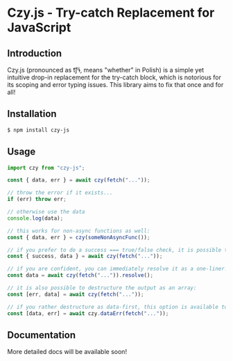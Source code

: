 # Czy.js - Try-catch Replacement for JavaScript

## Introduction

Czy.js (pronounced as t͡ʃʲɨ, means "whether" in Polish) is a simple yet intuitive drop-in replacement for the try-catch block, which is notorious for its scoping and error typing issues. This library aims to fix that once and for all!

## Installation

``` bash
$ npm install czy-js
```

## Usage

``` js
import czy from "czy-js";

const { data, err } = await czy(fetch("..."));

// throw the error if it exists...
if (err) throw err;

// otherwise use the data
console.log(data);

// this works for non-async functions as well:
const { data, err } = czy(someNonAsyncFunc());

// if you prefer to do a success === true/false check, it is possible to do that as well!
const { success, data } = await czy(fetch("..."));

// if you are confident, you can immediately resolve it as a one-liner!
const data = await czy(fetch("...")).resolve();

// it is also possible to destructure the output as an array:
const [err, data] = await czy(fetch("..."));

// if you rather destructure as data-first, this option is available too!
const [data, err] = await czy.dataErr(fetch("..."));
```

## Documentation

More detailed docs will be available soon!
